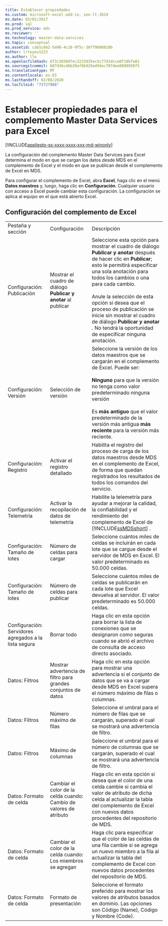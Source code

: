 ```yaml
---
title: Establecer propiedades
ms.custom: microsoft-excel-add-in, seo-lt-2019
ms.date: 03/01/2017
ms.prod: sql
ms.prod_service: mds
ms.reviewer: ''
ms.technology: master-data-services
ms.topic: conceptual
ms.assetid: cab1c662-5d40-4c16-9f5c-36ff9608810b
author: lrtoyou1223
ms.author: lle
ms.openlocfilehash: 6f3c303697ec3233935ec5c7743dcce0f18bfa01
ms.sourcegitcommit: b87d36c46b39af8b929ad94ec707dee8800950f5
ms.translationtype: MT
ms.contentlocale: es-ES
ms.lasthandoff: 02/08/2020
ms.locfileid: "73727988"
---
```

# <a name="setting-properties-for-master-data-services-add-in-for-excel"></a>Establecer propiedades para el complemento Master Data Services para Excel

[!INCLUDE[appliesto-ss-xxxx-xxxx-xxx-md-winonly](../../includes/appliesto-ss-xxxx-xxxx-xxx-md-winonly.md)]

  La configuración del complemento Master Data Services para Excel determina el modo en que se cargan los datos desde MDS en el complemento de Excel y el modo en que se publican desde el complemento de Excel en MDS.  
  
 Para configurar el complemento de Excel, abra **Excel**, haga clic en el menú **Datos maestros** y, luego, haga clic en **Configuración**. Cualquier usuario con acceso a Excel puede cambiar esta configuración. La configuración se aplica al equipo en el que está abierto Excel.  
  
## <a name="excel-add-in-settings"></a>Configuración del complemento de Excel  
  
||||  
|-|-|-|  
|Pestaña y sección|Configuración|Descripción|  
|Configuración: Publicación|Mostrar el cuadro de diálogo **Publicar y anotar** al publicar|Seleccione esta opción para mostrar el cuadro de diálogo **Publicar y anotar** después de hacer clic en **Publicar**; esto le permitirá especificar una sola anotación para todos los cambios o una para cada cambio.<br /><br /> Anule la selección de esta opción si desea que el proceso de publicación se inicie sin mostrar el cuadro de diálogo **Publicar y anotar** . No tendrá la oportunidad de especificar ninguna anotación.|  
|Configuración: Versión|Selección de versión|Seleccione la versión de los datos maestros que se cargarán en el complemento de Excel. Puede ser:<br /><br /> **Ninguno** para que la versión no tenga como valor predeterminado ninguna versión<br /><br /> Es **más antiguo** que el valor predeterminado de la versión más antigua **más reciente** para la versión más reciente.|  
|Configuración: Registro|Activar el registro detallado|Habilita el registro del proceso de carga de los datos maestros desde MDS en el complemento de Excel, de forma que quedan registrados los resultados de todos los comandos del servicio.|  
|Configuración: Telemetría|Activar la recopilación de datos de telemetría|Habilite la telemetría para ayudar a mejorar la calidad, la confiabilidad y el rendimiento del complemento de Excel de [!INCLUDE[ssMDSshort](../../includes/ssmdsshort-md.md)] .|  
|Configuración: Tamaño de lotes|Número de celdas para cargar|Seleccione cuántos miles de celdas se incluirán en cada lote que se cargue desde el servidor de MDS en Excel. El valor predeterminado es 50.000 celdas.|  
|Configuración: Tamaño de lotes|Número de celdas para publicar|Seleccione cuántos miles de celdas se publicarán en cada lote que Excel devuelva al servidor. El valor predeterminado es 50.000 celdas.|  
|Configuración: Servidores agregados a la lista segura|Borrar todo|Haga clic en esta opción para borrar la lista de conexiones que se designaron como seguras cuando se abrió el archivo de consulta de acceso directo asociado.|  
|Datos: Filtros|Mostrar advertencia de filtro para grandes conjuntos de datos|Haga clic en esta opción para mostrar una advertencia si el conjunto de datos que se va a cargar desde MDS en Excel supera el número máximo de filas o columnas.|  
|Datos: Filtros|Número máximo de filas|Seleccione el umbral para el número de filas que se cargarán, superado el cual se mostrará una advertencia de filtro.|  
|Datos: Filtros|Máximo de columnas|Seleccione el umbral para el número de columnas que se cargarán, superado el cual se mostrará una advertencia de filtro.|  
|Datos: Formato de celda|Cambiar el color de la celda cuando: Cambio de valores de atributo|Haga clic en esta opción si desea que el color de una celda cambie si cambia el valor de atributo de dicha celda al actualizar la tabla del complemento de Excel con nuevos datos procedentes del repositorio de MDS.|  
|Datos: Formato de celda|Cambiar el color de la celda cuando: Los miembros se agregan|Haga clic para especificar que el color de las celdas de una fila cambie si se agrega un nuevo miembro a la fila al actualizar la tabla del complemento de Excel con nuevos datos procedentes del repositorio de MDS.|  
|Datos: Formato de celda|Formato de presentación|Seleccione el formato preferido para mostrar los valores de atributos basados en dominio. Las opciones son Código {Name}, Código y Nombre {Code}.|  
  
  
